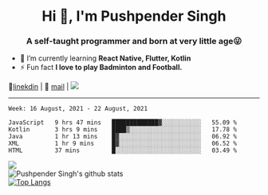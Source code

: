 <h1 align="center">Hi 👋, I'm Pushpender Singh</h1>
<h3 align="center">A self-taught programmer and born at very little age😜</h3>

- 🌱 I’m currently learning **React Native, Flutter, Kotlin**
- ⚡ Fun fact **I love to play Badminton and Football.**

👔[linekdin](https://www.linkedin.com/in/pushpender-singh-240061202/) | 📧 [mail](mailto:pushpendersingh694@gmail.com) | ![](https://komarev.com/ghpvc/?username=pushpender-singh-ap&color=blue)


---

<!--START_SECTION:waka-->
```text
Week: 16 August, 2021 - 22 August, 2021

JavaScript   9 hrs 47 mins   █████████████▓░░░░░░░░░░░   55.09 % 
Kotlin       3 hrs 9 mins    ████▒░░░░░░░░░░░░░░░░░░░░   17.78 % 
Java         1 hr 13 mins    █▓░░░░░░░░░░░░░░░░░░░░░░░   06.92 % 
XML          1 hr 9 mins     █▓░░░░░░░░░░░░░░░░░░░░░░░   06.52 % 
HTML         37 mins         █░░░░░░░░░░░░░░░░░░░░░░░░   03.49 % 
```
<!--END_SECTION:waka-->

<img align="left" src="https://github-readme-streak-stats.herokuapp.com/?user=pushpender-singh-ap&theme=dark" /></br>
![Pushpender Singh's github stats](https://github-readme-stats.vercel.app/api?username=pushpender-singh-ap&show_icons=true&theme=radical&count_private=true)</br>
[![Top Langs](https://github-readme-stats.vercel.app/api/top-langs/?username=pushpender-singh-ap&theme=radical)](https://github.com/pushpender-singh-ap/github-readme-stats)
